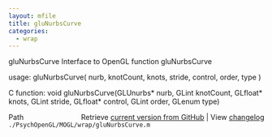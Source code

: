 ```yaml
---
layout: mfile
title: gluNurbsCurve
categories:
  - wrap
---
```


gluNurbsCurve  Interface to OpenGL function gluNurbsCurve

usage:  gluNurbsCurve\( nurb, knotCount, knots, stride, control, order, type \)

C function:  void gluNurbsCurve\(GLUnurbs\* nurb, GLint knotCount, GLfloat\* knots, GLint stride, GLfloat\* control, GLint order, GLenum type\)


<div class="code_header" style="text-align:right;">
  <span style="float:left;">Path&nbsp;&nbsp;</span> <span class="counter">Retrieve <a href=
  "https://raw.github.com/Psychtoolbox-3/Psychtoolbox-3/beta/./PsychOpenGL/MOGL/wrap/gluNurbsCurve.m">current version from GitHub</a> | View <a href=
  "https://github.com/Psychtoolbox-3/Psychtoolbox-3/commits/beta/./PsychOpenGL/MOGL/wrap/gluNurbsCurve.m">changelog</a></span>
</div>
<div class="code">
  <code>./PsychOpenGL/MOGL/wrap/gluNurbsCurve.m</code>
</div>

